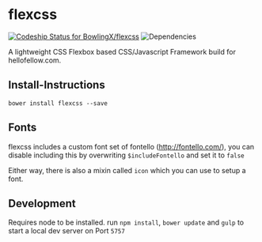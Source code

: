 flexcss
=======

[ ![Codeship Status for BowlingX/flexcss](https://codeship.com/projects/77646e40-9208-0132-73f3-668629e00ab9/status?branch=master)](https://codeship.com/projects/61792)
![Dependencies](https://david-dm.org/bowlingx/flexcss.svg)

A lightweight CSS Flexbox based CSS/Javascript Framework build for hellofellow.com.

## Install-Instructions

`bower install flexcss --save`

## Fonts
flexcss includes a custom font set of fontello (http://fontello.com/),
you can disable including this by overwriting `$includeFontello` and set it to `false`

Either way, there is also a mixin called `icon` which you can use to setup a font.

## Development

Requires node to be installed.
run `npm install`, `bower update` and `gulp` to start a local dev server on Port `5757`



